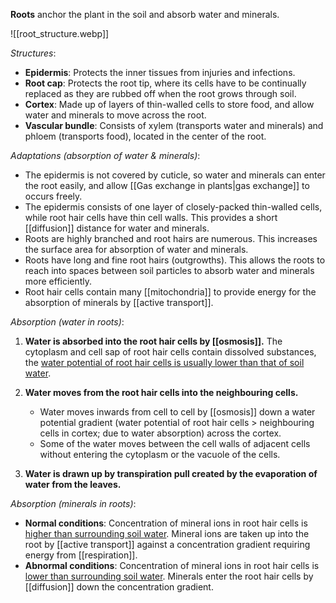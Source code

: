 **Roots** <span class="hi-green">anchor</span> the plant in the soil and <span class="hi-green">absorb water and minerals</span>.

![[root_structure.webp]]

*Structures*:
- **Epidermis**: <span class="hi-green">Protects the inner tissues</span> from injuries and infections.
- **Root cap**: <span class="hi-green">Protects the root tip</span>, where its cells have to be continually replaced as they are rubbed off when the root grows through soil.
- **Cortex**: Made up of layers of <span class="hi-blue">thin-walled cells</span> to store food, and allow water and minerals to move across the root.
- **Vascular bundle**: Consists of <span class="hi-blue">xylem</span> (transports water and minerals) and <span class="hi-blue">phloem</span> (transports food), located in the center of the root.

*Adaptations (absorption of water & minerals)*:
- The epidermis is <span class="hi-green">not covered by cuticle</span>, so <span class="hi-blue">water and minerals</span> can enter the root easily, and allow [[Gas exchange in plants|gas exchange]] to occurs freely.
- The epidermis consists of one layer of <span class="hi-blue">closely-packed thin-walled cells</span>, while root hair cells have <span class="hi-blue">thin cell walls</span>. This provides a short [[diffusion]] distance for water and minerals.
- Roots are <span class="hi-blue">highly branched</span> and <span class="hi-blue">root hairs are numerous</span>. This <span class="hi-green">increases the surface area for absorption</span> of water and minerals.
- Roots have <span class="hi-blue">long and fine root hairs</span> (outgrowths). This allows the roots to reach into spaces between soil particles to <span class="hi-green">absorb water and minerals more efficiently</span>.
- Root hair cells contain many [[mitochondria]] to provide energy for the absorption of minerals by [[active transport]].

*Absorption (water in roots)*:
1. **Water is absorbed into the root hair cells by [[osmosis]].**
   The cytoplasm and cell sap of root hair cells contain dissolved substances, the <u>water potential of root hair cells is usually lower than that of soil water</u>.

2. **Water moves from the root hair cells into the neighbouring cells.**
	- Water moves inwards from cell to cell by [[osmosis]] down a water potential gradient (water potential of root hair cells > neighbouring cells in cortex; due to water absorption) across the cortex.
	- Some of the water moves between the cell walls of adjacent cells without entering the cytoplasm or the vacuole of the cells.

3. **Water is drawn up by transpiration pull created by the evaporation of water from the leaves.**

*Absorption (minerals in roots)*:
- **Normal conditions**: Concentration of mineral ions in root hair cells is <u>higher than surrounding soil water</u>. Mineral ions are taken up into the root by [[active transport]] <span class="hi-green">against a concentration gradient</span> requiring energy from [[respiration]].
- **Abnormal conditions**: Concentration of mineral ions in root hair cells is <u>lower than surrounding soil water</u>. Minerals enter the root hair cells by [[diffusion]] <span class="hi-green">down the concentration gradient</span>.
